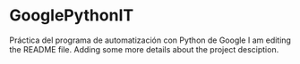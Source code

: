 # GooglePythonIT
Práctica del programa de automatización con Python de Google
I am editing the README file. Adding some more details about the project desciption.

